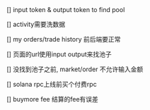 ##

[] input token & output token to find pool

[] activity需要洗数据

[] my orders/trade history 前后端要正常

[] 页面的url使用input output来找池子

[] 没找到池子之前, market/order 不允许输入金额

[] solana rpc上线前买个付费rpc

[] buymore fee 结算的fee有误差
